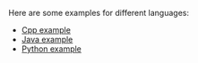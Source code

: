 Here are some examples for different languages:  

* [Cpp example](https://github.com/deadlock-resources/challenge-examples/tree/master/example/code_cpp)
* [Java example](https://github.com/deadlock-resources/challenge-examples/tree/master/example/code_java)
* [Python example](https://github.com/deadlock-resources/challenge-examples/tree/master/example/code_python)
